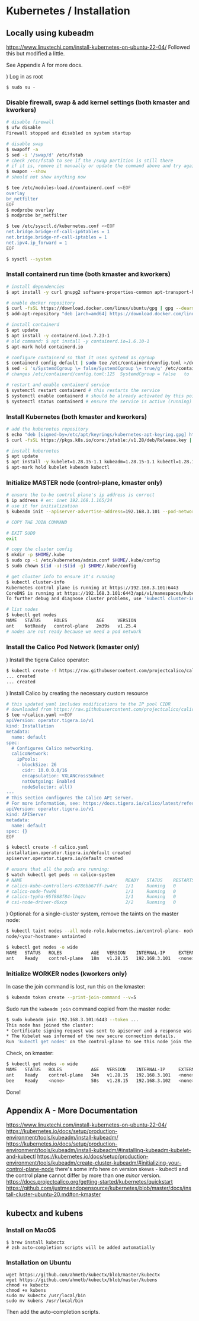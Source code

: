 # Kubernetes / Installation

## Locally using kubeadm

https://www.linuxtechi.com/install-kubernetes-on-ubuntu-22-04/
Followed this but modified a little.

See Appendix A for more docs.

) Log in as root
```
$ sudo su -
```

### Disable firewall, swap & add kernel settings (both kmaster and kworkers)
```bash
# disable firewall
$ ufw disable
Firewall stopped and disabled on system startup

# disable swap
$ swapoff -a
$ sed -i '/swap/d' /etc/fstab
# check /etc/fstab to see if the /swap partition is still there
# if it is, remove it manually or update the command above and try again
$ swapon --show
# should not show anything now

$ tee /etc/modules-load.d/containerd.conf <<EOF
overlay
br_netfilter
EOF
$ modprobe overlay
$ modprobe br_netfilter

$ tee /etc/sysctl.d/kubernetes.conf <<EOF
net.bridge.bridge-nf-call-ip6tables = 1
net.bridge.bridge-nf-call-iptables = 1
net.ipv4.ip_forward = 1
EOF

$ sysctl --system
```

### Install containerd run time (both kmaster and kworkers)
```bash
# install dependencies
$ apt install -y curl gnupg2 software-properties-common apt-transport-https ca-certificates

# enable docker repository
$ curl -fsSL https://download.docker.com/linux/ubuntu/gpg | gpg --dearmour -o /etc/apt/trusted.gpg.d/docker.gpg
$ add-apt-repository "deb [arch=amd64] https://download.docker.com/linux/ubuntu $(lsb_release -cs) stable"

# install containerd
$ apt update
$ apt install -y containerd.io=1.7.23-1
# old command: $ apt install -y containerd.io=1.6.10-1
$ apt-mark hold containerd.io

# configure containerd so that it uses systemd as cgroup
$ containerd config default | sudo tee /etc/containerd/config.toml >/dev/null 2>&1
$ sed -i 's/SystemdCgroup \= false/SystemdCgroup \= true/g' /etc/containerd/config.toml
# changes /etc/containerd/config.toml:125  SystemdCgroup = false   to   SystemdCgroup = true

# restart and enable containerd service
$ systemctl restart containerd # this restarts the service
$ systemctl enable containerd # should be already activated by this point
$ systemctl status containerd # ensure the service is active (running)
```

### Install Kubernetes (both kmaster and kworkers)
```bash
# add the kubernetes repository
$ echo "deb [signed-by=/etc/apt/keyrings/kubernetes-apt-keyring.gpg] https://pkgs.k8s.io/core:/stable:/v1.28/deb/ /" | sudo tee /etc/apt/sources.list.d/kubernetes.list
$ curl -fsSL https://pkgs.k8s.io/core:/stable:/v1.28/deb/Release.key | sudo gpg --dearmor -o /etc/apt/keyrings/kubernetes-apt-keyring.gpg

# install kubernetes
$ apt update
$ apt install -y kubelet=1.28.15-1.1 kubeadm=1.28.15-1.1 kubectl=1.28.15-1.1
$ apt-mark hold kubelet kubeadm kubectl
```

### Initialize MASTER node (control-plane, kmaster only)
```bash
# ensure the to-be control plane's ip address is correct
$ ip address # ex: inet 192.168.1.165/24
# use it for initialization
$ kubeadm init --apiserver-advertise-address=192.168.3.101 --pod-network-cidr=10.0.0.0/16  --ignore-preflight-errors=all

# COPY THE JOIN COMMAND

# EXIT SUDO
exit

# copy the cluster config
$ mkdir -p $HOME/.kube
$ sudo cp -i /etc/kubernetes/admin.conf $HOME/.kube/config
$ sudo chown $(id -u):$(id -g) $HOME/.kube/config

# get cluster info to ensure it's running
$ kubectl cluster-info
Kubernetes control plane is running at https://192.168.3.101:6443
CoreDNS is running at https://192.168.3.101:6443/api/v1/namespaces/kube-system/services/kube-dns:dns/proxy
To further debug and diagnose cluster problems, use 'kubectl cluster-info dump'.

# list nodes
$ kubectl get nodes
NAME   STATUS     ROLES           AGE     VERSION
ant    NotReady   control-plane   2m39s   v1.25.4
# nodes are not ready because we need a pod network
```

### Install the Calico Pod Network (kmaster only)

) Install the tigera Calico operator:
```bash
$ kubectl create -f https://raw.githubusercontent.com/projectcalico/calico/v3.29.1/manifests/tigera-operator.yaml
... created
... created
```

) Install Calico by creating the necessary custom resource

```bash
# this updated yaml includes modifications to the IP pool CIDR
# downloaded from https://raw.githubusercontent.com/projectcalico/calico/v3.29.1/manifests/custom-resources.yaml
$ tee ~/calico.yaml <<EOF
apiVersion: operator.tigera.io/v1
kind: Installation
metadata:
  name: default
spec:
  # Configures Calico networking.
  calicoNetwork:
    ipPools:
    - blockSize: 26
      cidr: 10.0.0.0/16
      encapsulation: VXLANCrossSubnet
      natOutgoing: Enabled
      nodeSelector: all()
---
# This section configures the Calico API server.
# For more information, see: https://docs.tigera.io/calico/latest/reference/installation/api#operator.tigera.io/v1.APIServer
apiVersion: operator.tigera.io/v1
kind: APIServer 
metadata: 
  name: default 
spec: {}
EOF

$ kubectl create -f calico.yaml
installation.operator.tigera.io/default created
apiserver.operator.tigera.io/default created

# ensure that all the pods are running:
$ watch kubectl get pods -n calico-system
# NAME                                       READY   STATUS    RESTARTS   AGE
# calico-kube-controllers-6786bb67ff-zw4rc   1/1     Running   0          3m10s
# calico-node-fvw96                          1/1     Running   0          3m10s
# calico-typha-95f888f84-lhqzv               1/1     Running   0          3m11s
# csi-node-driver-d6xcp                      2/2     Running   0          3m10
```

) Optional: for a single-cluster system, remove the taints on the master node:
```bash
$ kubectl taint nodes --all node-role.kubernetes.io/control-plane- node-role.kubernetes.io/master-
node/<your-hostname> untainted

$ kubectl get nodes -o wide
NAME   STATUS   ROLES           AGE   VERSION    INTERNAL-IP     EXTERNAL-IP   OS-IMAGE             KERNEL-VERSION     CONTAINER-RUNTIME
ant    Ready    control-plane   18m   v1.28.15   192.168.3.101   <none>        Ubuntu 24.04.1 LTS   6.8.0-48-generic   containerd://1.7.23
```


### Initialize WORKER nodes (kworkers only)

In case the join command is lost, run this on the kmaster:
```bash
$ kubeadm token create --print-join-command --v=5
```

Sudo run the `kubeadm join` command copied from the master node:
```bash
$ sudo kubeadm join 192.168.3.101:6443 --token ...
This node has joined the cluster:
* Certificate signing request was sent to apiserver and a response was received.
* The Kubelet was informed of the new secure connection details.
Run 'kubectl get nodes' on the control-plane to see this node join the cluster.
```

Check, on kmaster:
```bash
$ kubectl get nodes -o wide
NAME   STATUS   ROLES           AGE   VERSION    INTERNAL-IP     EXTERNAL-IP   OS-IMAGE             KERNEL-VERSION     CONTAINER-RUNTIME
ant    Ready    control-plane   34m   v1.28.15   192.168.3.101   <none>        Ubuntu 24.04.1 LTS   6.8.0-48-generic   containerd://1.7.23
bee    Ready    <none>          58s   v1.28.15   192.168.3.102   <none>        Ubuntu 24.04.1 LTS   6.8.0-48-generic   containerd://1.7.23
```

Done!


## Appendix A - More Documentation

https://www.linuxtechi.com/install-kubernetes-on-ubuntu-22-04/
https://kubernetes.io/docs/setup/production-environment/tools/kubeadm/install-kubeadm/
https://kubernetes.io/docs/setup/production-environment/tools/kubeadm/install-kubeadm/#installing-kubeadm-kubelet-and-kubectl
https://kubernetes.io/docs/setup/production-environment/tools/kubeadm/create-cluster-kubeadm/#initializing-your-control-plane-node
there's some info here on version skews - kubectl and the control plane cannot differ by more than one _minor_ version.
https://docs.projectcalico.org/getting-started/kubernetes/quickstart
https://github.com/justmeandopensource/kubernetes/blob/master/docs/install-cluster-ubuntu-20.md#on-kmaster


## kubectx and kubens

### Install on MacOS

```
$ brew install kubectx
# zsh auto-completion scripts will be added automatially
```

### Installation on Ubuntu

```
wget https://github.com/ahmetb/kubectx/blob/master/kubectx
wget https://github.com/ahmetb/kubectx/blob/master/kubens
chmod +x kubectx
chmod +x kubens
sudo mv kubectx /usr/local/bin
sudo mv kubens /usr/local/bin
```

Then add the auto-completion scripts.
